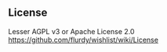 
License
-------
Lesser AGPL v3 or Apache License 2.0
https://github.com/flurdy/wishlist/wiki/License

